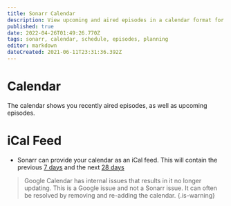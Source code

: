 ```yaml
---
title: Sonarr Calendar
description: View upcoming and aired episodes in a calendar format for better scheduling
published: true
date: 2022-04-26T01:49:26.770Z
tags: sonarr, calendar, schedule, episodes, planning
editor: markdown
dateCreated: 2021-06-11T23:31:36.392Z
---
```


# Calendar

The calendar shows you recently aired episodes, as well as upcoming episodes.

# iCal Feed

- Sonarr can provide your calendar as an iCal feed. This will contain the previous [7 days](https://github.com/Sonarr/Sonarr/blob/22f044844c33187450dcc2d6b329ad3e1d241e74/src/NzbDrone.Api/Calendar/CalendarFeedModule.cs#L35) and the next [28 days](https://github.com/Sonarr/Sonarr/blob/22f044844c33187450dcc2d6b329ad3e1d241e74/src/NzbDrone.Api/Calendar/CalendarFeedModule.cs#L36)

> Google Calendar has internal issues that results in it no longer updating. This is a Google issue and not a Sonarr issue. It can often be resolved by removing and re-adding the calendar.
{.is-warning}
